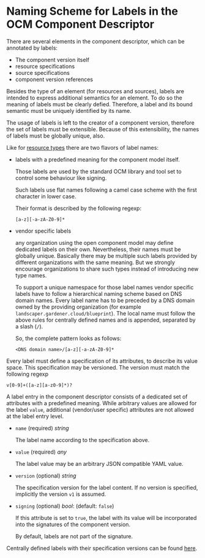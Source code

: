 # Naming Scheme for Labels in the OCM Component Descriptor

There are several elements in the component descriptor, which
can be annotated by labels:

- The component version itself
- resource specifications
- source specifications
- component version references

Besides the type of an element (for resources and sources), labels
are intended to express additional semantics for an element. 
To do so the meaning of labels must be clearly defied. Therefore,
a label and its bound semantic must be uniquely identified by its name.

The usage of labels is left to the creator of a component version, therefore
the set of labels must be extensible.
Because of this extensibility, the names of labels must be globally
unique, also.

Like for [resource types](resourcetypes.md) there are two flavors
of label names:

- labels with a predefined meaning for the component model itself.

  Those labels are used by the standard OCM library and tool set to
  control some behaviour like signing.

  Such labels use flat names following a camel case scheme with
  the first character in lower case.

  Their format is described by the following regexp:

  ```regex
  [a-z][-a-zA-Z0-9]*
  ```

- vendor specific labels

  any organization using the open component model may define dedicated labels
  on their own. Nevertheless, their names must be globally unique.
  Basically there may be multiple such labels provided by different organizations
  with the same meaning. But we strongly encourage organizations to share
  such types instead of introducing new type names.

  To support a unique namespace for those label names vendor specific labels
  have to follow a hierarchical naming scheme based on DNS domain names.
  Every label name has to be preceded by a DNS domain owned by the providing
  organization (for example `landscaper.gardener.cloud/blueprint`).
  The local name must follow the above rules for centrally defined names
  and is appended, separated by a slash (`/`).

  So, the complete pattern looks as follows:

  ```
  <DNS domain name>/[a-z][-a-zA-Z0-9]*
  ```
  
Every label must define a specification of its attributes,
to describe its value space. This specification may be versioned.
The version must match the following regexp

```
v[0-9]+([a-z][a-z0-9]*)?
```

A label entry in the component descriptor consists of a dedicated set of
attributes with a predefined meaning. While arbitrary values are allowed for the 
label `value`, additional (vendor/user specific) attributes are not
allowed at the label entry level.

- `name` (required) *string*

  The label name according to the specification above.

- `value` (required) *any*

  The label value may be an arbitrary JSON compatible YAML value.

- `version` (optional) *string*

  The specification version for the label content. If no version is
  specified, implicitly the version `v1` is assumed.

- `signing` (optional) *bool*:  (default: `false`)

  If this attribute is set to `true`, the label with its value will be incorporated
  into the signatures of the component version.

  By default, labels are not part of the signature.

Centrally defined labels with their specification versions
can be found [here](../labels/README.md).